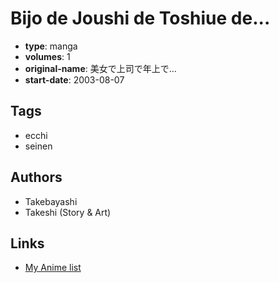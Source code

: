 # Bijo de Joushi de Toshiue de...

-   **type**: manga
-   **volumes**: 1
-   **original-name**: 美女で上司で年上で…
-   **start-date**: 2003-08-07

## Tags

-   ecchi
-   seinen

## Authors

-   Takebayashi
-   Takeshi (Story & Art)

## Links

-   [My Anime list](https://myanimelist.net/manga/20449/Bijo_de_Joushi_de_Toshiue_de)
